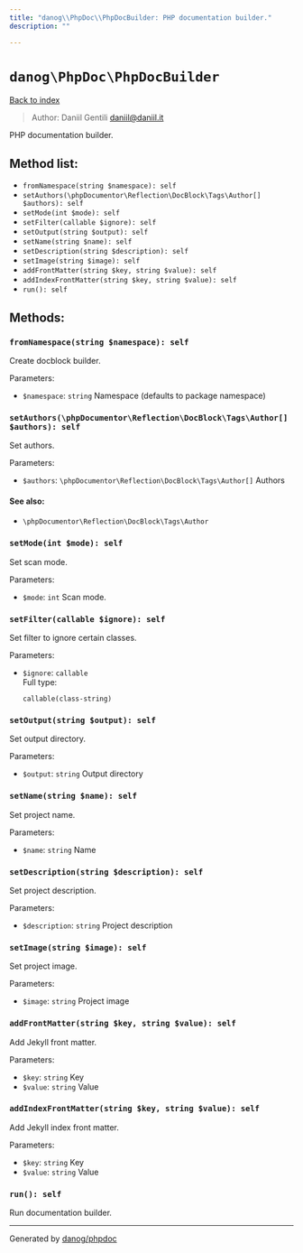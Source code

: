 ```yaml
---
title: "danog\\PhpDoc\\PhpDocBuilder: PHP documentation builder."
description: ""

---
```

# `danog\PhpDoc\PhpDocBuilder`
[Back to index](../../index.md)

> Author: Daniil Gentili <daniil@daniil.it>  
  

PHP documentation builder.  




## Method list:
* `fromNamespace(string $namespace): self`
* `setAuthors(\phpDocumentor\Reflection\DocBlock\Tags\Author[] $authors): self`
* `setMode(int $mode): self`
* `setFilter(callable $ignore): self`
* `setOutput(string $output): self`
* `setName(string $name): self`
* `setDescription(string $description): self`
* `setImage(string $image): self`
* `addFrontMatter(string $key, string $value): self`
* `addIndexFrontMatter(string $key, string $value): self`
* `run(): self`

## Methods:
### `fromNamespace(string $namespace): self`

Create docblock builder.


Parameters:
* `$namespace`: `string` Namespace (defaults to package namespace)  



### `setAuthors(\phpDocumentor\Reflection\DocBlock\Tags\Author[] $authors): self`

Set authors.


Parameters:
* `$authors`: `\phpDocumentor\Reflection\DocBlock\Tags\Author[]` Authors  


#### See also: 
* `\phpDocumentor\Reflection\DocBlock\Tags\Author`




### `setMode(int $mode): self`

Set scan mode.


Parameters:
* `$mode`: `int` Scan mode.  



### `setFilter(callable $ignore): self`

Set filter to ignore certain classes.


Parameters:
* `$ignore`: `callable`   
  Full type:
  ```
  callable(class-string)
  ```



### `setOutput(string $output): self`

Set output directory.


Parameters:
* `$output`: `string` Output directory  



### `setName(string $name): self`

Set project name.


Parameters:
* `$name`: `string` Name  



### `setDescription(string $description): self`

Set project description.


Parameters:
* `$description`: `string` Project description  



### `setImage(string $image): self`

Set project image.


Parameters:
* `$image`: `string` Project image  



### `addFrontMatter(string $key, string $value): self`

Add Jekyll front matter.


Parameters:
* `$key`: `string` Key  
* `$value`: `string` Value  



### `addIndexFrontMatter(string $key, string $value): self`

Add Jekyll index front matter.


Parameters:
* `$key`: `string` Key  
* `$value`: `string` Value  



### `run(): self`

Run documentation builder.



---
Generated by [danog/phpdoc](https://phpdoc.daniil.it)
